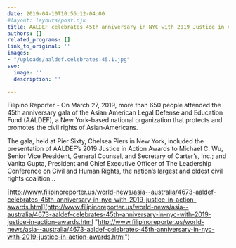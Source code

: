 ```yaml
---
date: 2019-04-10T10:56:12-04:00
#layout: layouts/post.njk
title: AALDEF celebrates 45th anniversary in NYC with 2019 Justice in Action Awards
authors: []
related_programs: []
link_to_original: ''
images:
- "/uploads/aaldef.celebrates.45.1.jpg"
seo:
  image: ''
  description: ''

---
```

Filipino Reporter - On March 27, 2019, more than 650 people attended the 45th anniversary gala of the Asian American Legal Defense and Education Fund (AALDEF), a New York-based national organization that protects and promotes the civil rights of Asian-Americans.

The gala, held at Pier Sixty, Chelsea Piers in New York, included the presentation of AALDEF’s 2019 Justice in Action Awards to Michael C. Wu, Senior Vice President, General Counsel, and Secretary of Carter’s, Inc.; and Vanita Gupta, President and Chief Executive Officer of The Leadership Conference on Civil and Human Rights, the nation’s largest and oldest civil rights coalition...  
  
[http://www.filipinoreporter.us/world-news/asia--australia/4673-aaldef-celebrates-45th-anniversary-in-nyc-with-2019-justice-in-action-awards.html](http://www.filipinoreporter.us/world-news/asia--australia/4673-aaldef-celebrates-45th-anniversary-in-nyc-with-2019-justice-in-action-awards.html "http://www.filipinoreporter.us/world-news/asia--australia/4673-aaldef-celebrates-45th-anniversary-in-nyc-with-2019-justice-in-action-awards.html")